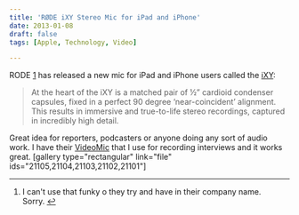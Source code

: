 ```yaml
---
title: 'RØDE iXY Stereo Mic for iPad and iPhone'
date: 2013-01-08
draft: false
tags: [Apple, Technology, Video]

---
```


RODE [1](#fn-21098:1) has released a new mic for iPad and iPhone users called the [iXY](http://www.ixymic.com):

> At the heart of the iXY is a matched pair of ½” cardioid condenser capsules, fixed in a perfect 90 degree ‘near-coincident’ alignment. This results in immersive and true-to-life stereo recordings, captured in incredibly high detail.

Great idea for reporters, podcasters or anyone doing any sort of audio work. I have their [VideoMic](http://www.rodemic.com/mics/videomic) that I use for recording interviews and it works great. \[gallery type="rectangular" link="file" ids="21105,21104,21103,21102,21101"\]

* * *

1.  I can't use that funky o they try and have in their company name. Sorry. [↩](#fnref-21098:1)
